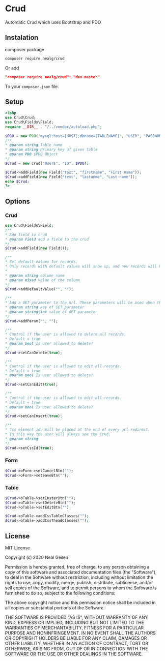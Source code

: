 # Crud

Automatic Crud which uses Bootstrap and PDO


## Instalation
composer package
```sh
composer require nealg/crud
```
Or add 
```json
"composer require nealg/crud": "dev-master"
```
To your `composer.json` file.

## Setup

```php
<?php
use Crud\Crud;
use Crud\Fields\Field;
require __DIR__ . "/../vendor/autoload.php";
        
$PDO = new PDO('mysql:host=[HOST];dbname=[TABLENAME]', "USER", "PASSWORD");
/**
* @param string Table name
* @param string Primary key of given table
* @param PDO $PDO Object
*/
$Crud = new Crud("Users", "ID", $PDO);

$Crud->addField(new Field("text", "firstname", "First name"));
$Crud->addField(new Field("text", "lastanme", "Last name"));
echo $Crud;
?>
```

## Options

### Crud

```php
use Crud\Fields\Field;
/**
* Add field to crud
* @param Field add a field to the crud
*/
$Crud->addField(new Field());

/**
* Set default values for records. 
* Only records with default values will show up, and new records will have these default values
*
* @param string column name
* @param mixed value of the column 
*/
$Crud->addDefaultValue("", "");

/**
* Add a GET parameter to the url. These parameters will be used when the application redirects.
* @param string key of GET parameter
* @param string|int value of GET parameter
*/
$Crud->addParam("", "");

/**
* Control if the user is allowed to delete all records.
* Default = true
* @param bool Is user allowed to delete?
*/
$Crud->setCanDelete(true);

/**
* Control if the user is allowed to edit all records.
* Default = true
* @param bool Is user allowed to delete?
*/
$Crud->setCanEdit(true);

/**
* Control if the user is allowed to edit all records.
* Default = true
* @param bool Is user allowed to delete?
*/
$Crud->setCanInsert(true);

/**
* Css element id. Will be placed at the end of every url redirect. 
* In this way the user will always see the Crud. 
* @param string
*/
$Crud->setCssId(true);
```

### Form

```php
$Crud->oForm->setCancelBtn("");
$Crud->oForm->setSaveBtn("");
```

### Table


~~~php
$Crud->oTable->setInsterBtn("");
$Crud->oTable->setDeleteBtn("");
$Crud->oTable->setEditBtn("");

$Crud->oTable->addCssTableClasses("");
$Crud->oTable->addCssTheadClasses("");
~~~

## License

MIT License

Copyright (c) 2020 Neal Geilen

Permission is hereby granted, free of charge, to any person obtaining a copy
of this software and associated documentation files (the "Software"), to deal
in the Software without restriction, including without limitation the rights
to use, copy, modify, merge, publish, distribute, sublicense, and/or sell
copies of the Software, and to permit persons to whom the Software is
furnished to do so, subject to the following conditions:

The above copyright notice and this permission notice shall be included in all
copies or substantial portions of the Software.

THE SOFTWARE IS PROVIDED "AS IS", WITHOUT WARRANTY OF ANY KIND, EXPRESS OR
IMPLIED, INCLUDING BUT NOT LIMITED TO THE WARRANTIES OF MERCHANTABILITY,
FITNESS FOR A PARTICULAR PURPOSE AND NONINFRINGEMENT. IN NO EVENT SHALL THE
AUTHORS OR COPYRIGHT HOLDERS BE LIABLE FOR ANY CLAIM, DAMAGES OR OTHER
LIABILITY, WHETHER IN AN ACTION OF CONTRACT, TORT OR OTHERWISE, ARISING FROM,
OUT OF OR IN CONNECTION WITH THE SOFTWARE OR THE USE OR OTHER DEALINGS IN THE
SOFTWARE.